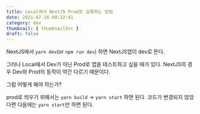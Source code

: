 ```yaml
---
title: Local에서 NextJS Prod로 실행하는 방법
date: 2021-07-16 08:22:41
category: dev
thumbnail: { thumbnailSrc }
draft: false
---
```


NextJS에서 `yarn dev`(or `npm run dev`) 하면 NextJS앱이 dev로 뜬다.

그러나 Local에서 Dev가 아닌 Prod로 앱을 테스트하고 싶을 때가 있다.
NextJS의 경우 Dev와 Prod의 동작이 약간 다르기 때문이다.

그럼 어떻게 해야 하는가?

prod로 띄우기 위해서는 `yarn build` -> `yarn start` 하면 된다.
코드가 변경되지 않았다면 다음에는 `yarn start`만 하면 된다.
